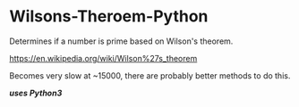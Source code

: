 # Wilsons-Theroem-Python
Determines if a number is prime based on Wilson's theorem.

https://en.wikipedia.org/wiki/Wilson%27s_theorem

Becomes very slow at ~15000, there are probably better methods to do this.

***uses Python3***